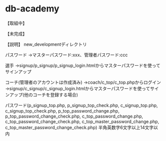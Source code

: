 # db-academy

【取組中】

【未完成】

【説明】
new_developmentディレクトリ

パスワード
→マスターパスワード:xxx、管理者パスワード:ccc

選手
→signup/p_signup/p_signup_login.htmlからマスターパスワードを使ってサインアップ

コーチ(管理者のアカウントは作成済み)
→coach/c_top/c_top.phpからログイン
→signup/c_signup/c_signup_login.htmlからマスターパスワードを使ってサインアップ(他のコーチを登録する場合)

パスワード(p_signup_top.php, p_signup_top_check.php, c_signup_top.php, c_signup_top_check.php, p_top_password_change.php, p_top_password_change_check.php, c_top_password_change.php, c_top_password_change_check.php, c_top_master_password_change.php, c_top_master_password_change_check.php)
半角英数字6文字以上14文字以内
